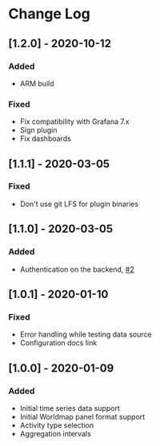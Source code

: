 # Change Log

## [1.2.0] - 2020-10-12
### Added
- ARM build

### Fixed
- Fix compatibility with Grafana 7.x
- Sign plugin
- Fix dashboards

## [1.1.1] - 2020-03-05
### Fixed
- Don't use git LFS for plugin binaries

## [1.1.0] - 2020-03-05

### Added
- Authentication on the backend, [#2](https://github.com/grafana/strava-datasource/issues/2)

## [1.0.1] - 2020-01-10

### Fixed
- Error handling while testing data source
- Configuration docs link

## [1.0.0] - 2020-01-09

### Added
- Initial time series data support
- Initial Worldmap panel format support
- Activity type selection
- Aggregation intervals

